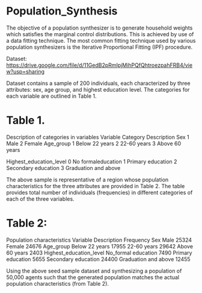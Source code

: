 # Population_Synthesis
The objective of a population synthesizer is to generate household weights which satisfies the marginal control distributions. This is achieved by use of a data fitting technique. The most common fitting technique used by various population synthesizers is the Iterative Proportional Fitting (IPF) procedure.

Dataset:  https://drive.google.com/file/d/11GedB2pRmIpjMihPQfQhtroezpahFRB4/view?usp=sharing


Dataset contains a sample of 200 individuals, each characterized by three attributes: sex, age group,
and highest education level. The categories for each variable are outlined in Table 1.

# Table 1. 

Description of categories in variables
Variable Category Description
Sex 
1 Male
2 Female
Age_group
1 Below 22 years
2 22-60 years
3 Above 60 years

Highest_education_level
0 No formaleducation
1 Primary education
2 Secondary education
3 Graduation and above

The above sample is representative of a region whose population characteristics for the three
attributes are provided in Table 2. The table provides total number of individuals (frequencies) in
different categories of each of the three variables.

# Table 2: 

Population characteristics
Variable Description Frequency
Sex
Male 25324
Female 24676
Age_group 
Below 22 years 17955
22-60 years 29642
Above 60 years 2403
Highest_education_level 
No_formal education 7490
Primary education 5655
Secondary education 24400
Graduation and above 12455

Using the above seed sample dataset and synthesizing a population of 50,000 agents such that the generated population matches the actual population characteristics (from Table 2).
